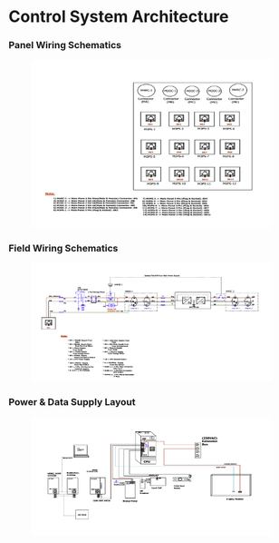 # Control System Architecture

### Panel Wiring Schematics



<figure><img src="../../.gitbook/assets/Screenshot 2024-12-04 at 3.11.42 PM.png" alt="" width="473"><figcaption></figcaption></figure>

### Field Wiring Schematics



<figure><img src="../../.gitbook/assets/Screenshot 2024-12-04 at 3.13.46 PM.png" alt="" width="513"><figcaption></figcaption></figure>

### Power & Data Supply Layout



<figure><img src="../../.gitbook/assets/Screenshot 2024-12-04 at 3.16.06 PM.png" alt="" width="563"><figcaption></figcaption></figure>
